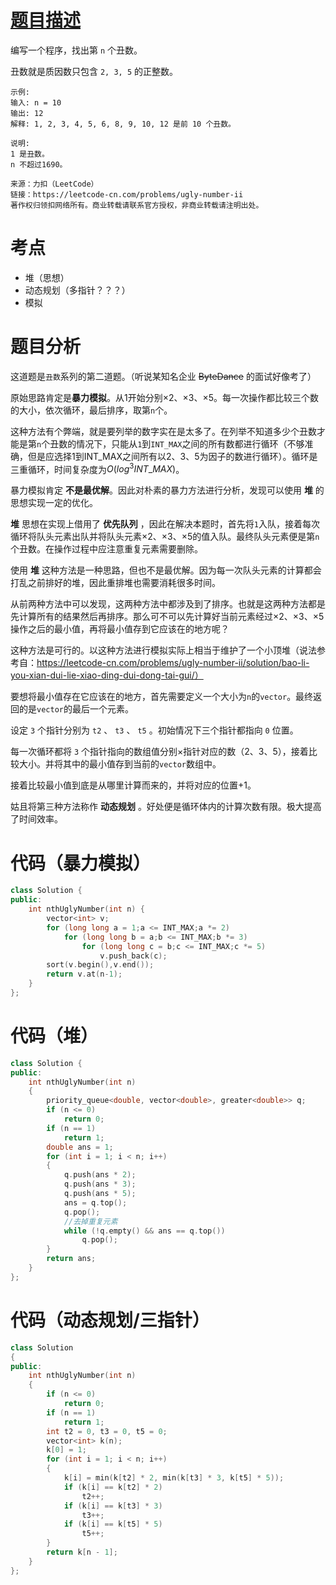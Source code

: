 <!--
 * @Description: 
 * @Author: Hongyang_Yang
 * @Date: 2020-08-20 09:50:24
 * @LastEditors: Hongyang_Yang
 * @LastEditTime: 2020-08-20 10:26:15
-->
# [题目描述](https://leetcode-cn.com/problems/ugly-number-ii)
编写一个程序，找出第 `n` 个丑数。

丑数就是质因数只包含 `2, 3, 5` 的正整数。
```
示例:
输入: n = 10
输出: 12
解释: 1, 2, 3, 4, 5, 6, 8, 9, 10, 12 是前 10 个丑数。
```
```
说明:  
1 是丑数。
n 不超过1690。
```
```
来源：力扣（LeetCode）
链接：https://leetcode-cn.com/problems/ugly-number-ii
著作权归领扣网络所有。商业转载请联系官方授权，非商业转载请注明出处。
```

# 考点
- 堆（思想）
- 动态规划（多指针？？？）
- 模拟

# 题目分析
这道题是`丑数`系列的第二道题。（听说某知名企业 ~~ByteDance~~ 的面试好像考了）

原始思路肯定是**暴力模拟**。从1开始分别×2、×3、×5。每一次操作都比较三个数的大小，依次循环，最后排序，取第`n`个。

这种方法有个弊端，就是要列举的数字实在是太多了。在列举不知道多少个丑数才能是第`n`个丑数的情况下，只能从`1`到`INT_MAX`之间的所有数都进行循环（不够准确，但是应选择1到INT_MAX之间所有以2、3、5为因子的数进行循环）。循环是三重循环，时间复杂度为$O(log^3{INT\_MAX})$。

暴力模拟肯定 **不是最优解**。因此对朴素的暴力方法进行分析，发现可以使用 **堆** 的思想实现一定的优化。

**堆** 思想在实现上借用了 **优先队列** ，因此在解决本题时，首先将`1`入队，接着每次循环将队头元素出队并将队头元素×2、×3、×5的值入队。最终队头元素便是第`n`个丑数。在操作过程中应注意重复元素需要删除。

使用 **堆** 这种方法是一种思路，但也不是最优解。因为每一次队头元素的计算都会打乱之前排好的堆，因此重排堆也需要消耗很多时间。

从前两种方法中可以发现，这两种方法中都涉及到了排序。也就是这两种方法都是先计算所有的结果然后再排序。那么可不可以先计算好当前元素经过×2、×3、×5操作之后的最小值，再将最小值存到它应该在的地方呢？

这种方法是可行的。以这种方法进行模拟实际上相当于维护了一个小顶堆（说法参考自：https://leetcode-cn.com/problems/ugly-number-ii/solution/bao-li-you-xian-dui-lie-xiao-ding-dui-dong-tai-gui/）

要想将最小值存在它应该在的地方，首先需要定义一个大小为`n`的`vector`。最终返回的是`vector`的最后一个元素。

设定 `3` 个指针分别为 `t2` 、 `t3` 、 `t5` 。初始情况下三个指针都指向 `0` 位置。

每一次循环都将 `3` 个指针指向的数组值分别×指针对应的数（2、3、5），接着比较大小。并将其中的最小值存到当前的`vector`数组中。

接着比较最小值到底是从哪里计算而来的，并将对应的位置+1。

姑且将第三种方法称作 **动态规划** 。好处便是循环体内的计算次数有限。极大提高了时间效率。
# 代码（暴力模拟）
```cpp
class Solution {
public:
    int nthUglyNumber(int n) {
        vector<int> v;
        for (long long a = 1;a <= INT_MAX;a *= 2)
            for (long long b = a;b <= INT_MAX;b *= 3)
                for (long long c = b;c <= INT_MAX;c *= 5)
                    v.push_back(c);
        sort(v.begin(),v.end());
        return v.at(n-1);
    }
};
```

# 代码（堆）
```cpp
class Solution {
public:
    int nthUglyNumber(int n)
    {
        priority_queue<double, vector<double>, greater<double>> q;
        if (n <= 0)
            return 0;
        if (n == 1)
            return 1;
        double ans = 1;
        for (int i = 1; i < n; i++)
        {
            q.push(ans * 2);
            q.push(ans * 3);
            q.push(ans * 5);
            ans = q.top();
            q.pop();
            //去掉重复元素
            while (!q.empty() && ans == q.top())
                q.pop();
        }
        return ans;
    }
};
```

# 代码（动态规划/三指针）
```cpp
class Solution
{
public:
    int nthUglyNumber(int n)
    {
        if (n <= 0)
            return 0;
        if (n == 1)
            return 1;
        int t2 = 0, t3 = 0, t5 = 0;
        vector<int> k(n);
        k[0] = 1;
        for (int i = 1; i < n; i++)
        {
            k[i] = min(k[t2] * 2, min(k[t3] * 3, k[t5] * 5));
            if (k[i] == k[t2] * 2)
                t2++;
            if (k[i] == k[t3] * 3)
                t3++;
            if (k[i] == k[t5] * 5)
                t5++;
        }
        return k[n - 1];
    }
};
```